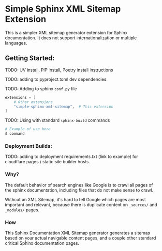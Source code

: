 # Simple Sphinx XML Sitemap Extension

This is a simpler XML sitemap generator extension for Sphinx documentation. It does not support internationalization or multiple languages.

## Getting Started:

TODO: UV install, PIP install, Poetry install instructions

TODO: adding to pyproject.toml dev dependencies

TODO: Adding to sphinx `conf.py` file

```python
extensions = [
    # Other extensions
    "simple-sphinx-xml-sitemap",  # This extension
]
```

TODO: Using with standard `sphinx-build` commands

```bash
# Example of use here
$ command
```

### Deployment Builds:

TODO: adding to deployment requirements.txt (link to example) for cloudflare pages / static site builder hosts.

### Why?

The default behavior of search engines like Google is to crawl all pages of the sphinx documentation, including files that do not make sense to crawl.

Without an XML Sitemap, it's hard to tell Google which pages are most important and relevant, because there is duplicate content on `_sources/` and `_modules/` pages.

### How

This Sphinx Documentation XML Sitemap generator generates a sitemap based on your actual navigable content pages, and a couple other standard critical Sphinx documentation pages.

